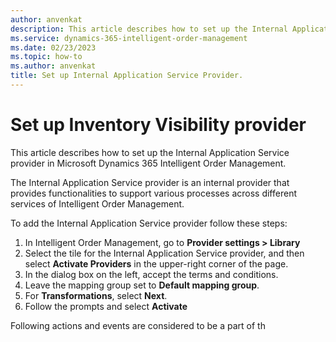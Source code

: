```yaml
---
author: anvenkat
description: This article describes how to set up the Internal Application Service Provider in Microsoft Dynamics 365 Intelligent Order Management.
ms.service: dynamics-365-intelligent-order-management
ms.date: 02/23/2023
ms.topic: how-to
ms.author: anvenkat
title: Set up Internal Application Service Provider.
---
```


# Set up Inventory Visibility provider

This article describes how to set up the Internal Application Service  provider in Microsoft Dynamics 365 Intelligent Order Management.

The Internal Application Service provider is an internal provider that provides functionalities to support various processes across different services of Intelligent Order Management.

To add the Internal Application Service provider follow these steps:

1. In Intelligent Order Management, go to **Provider settings \> Library**
2. Select the tile for the Internal Application Service provider, and then select **Activate Providers** in the upper-right corner of the page.
3. In the dialog box on the left, accept the terms and conditions.
4. Leave the mapping group set to **Default mapping group**.
5. For **Transformations**, select **Next**.
6. Follow the prompts and select **Activate**

Following actions and events are considered to be a part of th
